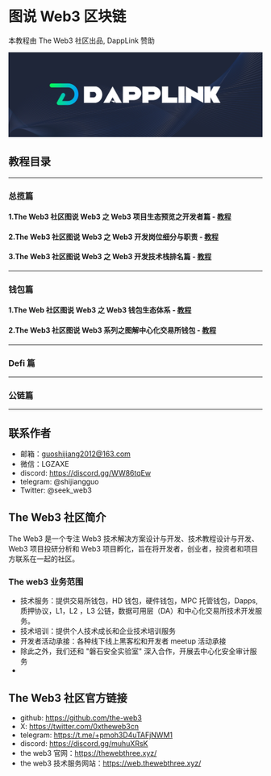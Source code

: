 # 图说 Web3 区块链

本教程由 The Web3 社区出品, DappLink 赞助

[![DappLink](https://raw.githubusercontent.com/eniac-x-labs/.github/main/profile/dapplink.jpeg)](https://www.dapplink.xyz/zh)

## 教程目录

------------------------------------------------------------------------------------------------------------------------------
### 总揽篇

#### 1.The Web3 社区图说 Web3 之 Web3 项目生态预览之开发者篇 - [教程](https://github.com/the-web3/iiiustrated-web3/tree/main/webeco#readme)

#### 2.The Web3 社区图说 Web3 之 Web3 开发岗位细分与职责  - [教程](https://github.com/the-web3/iiiustrated-web3/edit/main/web3jops/ReadMe.md)

#### 3.The Web3 社区图说 Web3 之 Web3 开发技术栈排名篇 - [教程](https://github.com/the-web3/iiiustrated-web3/blob/main/web3stack/ReadMe.md)


------------------------------------------------------------------------------------------------------------------------------
### 钱包篇

#### 1.The Web 社区图说 Web3 之 Web3 钱包生态体系 - [教程](https://github.com/the-web3/iiiustrated-web3/blob/main/wallet/Web3Wallet.md)

#### 2.The Web3 社区图说 Web3 系列之图解中心化交易所钱包  - [教程](https://github.com/the-web3/iiiustrated-web3/blob/main/wallet/CexWallet.md)



------------------------------------------------------------------------------------------------------------------------------
### Defi 篇



------------------------------------------------------------------------------------------------------------------------------
### 公链篇



------------------------------------------------------------------------------------------------------------------------------

## 联系作者

- 邮箱：guoshijiang2012@163.com
- 微信：LGZAXE
- discord: https://discord.gg/WW86tqEw
- telegram: @shijiangguo
- Twitter: @seek_web3


## The Web3 社区简介
The Web3 是一个专注 Web3 技术解决方案设计与开发、技术教程设计与开发、Web3 项目投研分析和 Web3 项目孵化，旨在将开发者，创业者，投资者和项目方联系在一起的社区。

### The web3 业务范围

- 技术服务：提供交易所钱包，HD 钱包，硬件钱包，MPC 托管钱包，Dapps,  质押协议，L1，L2 ，L3 公链，数据可用层（DA）和中心化交易所技术开发服务。
- 技术培训：提供个人技术成长和企业技术培训服务
- 开发者活动承接：各种线下线上黑客松和开发者 meetup 活动承接
- 除此之外，我们还和 "磐石安全实验室" 深入合作，开展去中心化安全审计服务
- 
## The Web3 社区官方链接
- github: https://github.com/the-web3
- X: https://twitter.com/0xtheweb3cn
- telegram: https://t.me/+pmoh3D4uTAFjNWM1
- discord:  https://discord.gg/muhuXRsK
- the web3 官网：https://thewebthree.xyz/
- the web3 技术服务网站：https://web.thewebthree.xyz/


